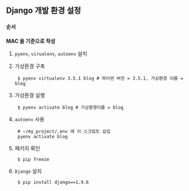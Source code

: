 ## Django 개발 환경 설정

#### 순서
**MAC 을 기준으로 작성**  

1. `pyenv`, `virualenv`, `autoenv` 설치

2. 가상환경 구축

		$ pyenv virtualenv 3.5.1 blog # 파이썬 버전 = 3.5.1, 가상환경 이름 = blog

3. 가상환경 실행

		$ pyenv activate blog # 가상환경이름 = blog

4. `autoenv` 사용

		# ~/my_project/.env 에 이 스크립트 삽입
		pyenv activate blog

5. 패키지 확인

		$ pip freeze

6. `Django` 설치

		$ pip install django==1.9.6
